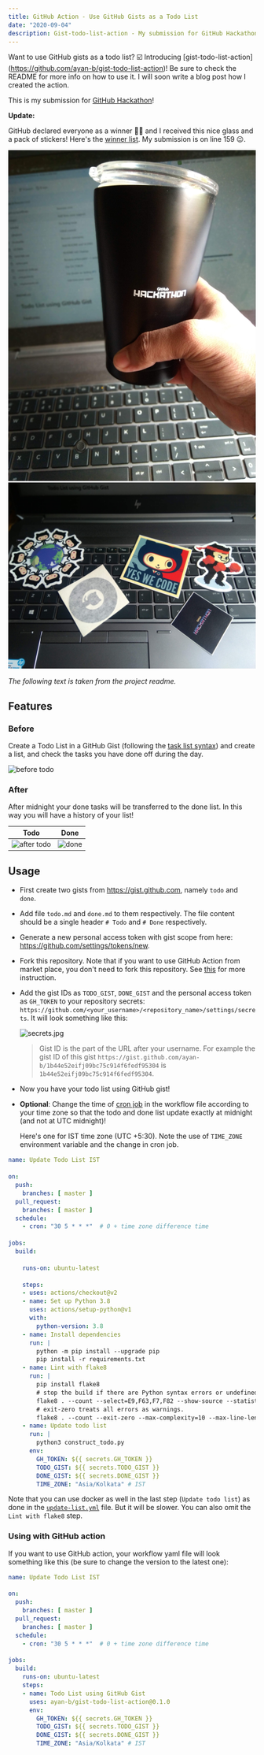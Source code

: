 ```yaml
---
title: GitHub Action - Use GitHub Gists as a Todo List
date: "2020-09-04"
description: Gist-todo-list-action - My submission for GitHub Hackathon!
---
```


Want to use GitHub gists as a todo list? ☑️ Introducing [gist-todo-list-action]
(https://github.com/ayan-b/gist-todo-list-action)! Be sure to check the README
for more info on how to use it. I will soon write a blog post how I created the
action.

This is my submission for [GitHub Hackathon](https://githubhackathon.com)!

**Update:**

GitHub declared everyone as a winner 🎉🥳 and I received this nice glass and a
pack of stickers! Here's the [winner list](https://docs.google.com/spreadsheets/d/1YL6mjJXGt3-75GejQCubsOvWwtYcGaqbJA7msnsh7Tg/edit#gid=0).
My submission is on line 159 😉.

![GitHub Hackathon Glass](./github-hackathon-glass.jpg)
![GitHub Hackathon Stickers Pack](./github-hackathon-stickers-pack.jpg)

_The following text is taken from the project readme._


## Features

### Before

Create a Todo List in a GitHub Gist (following the
[task list syntax](https://help.github.com/en/github/managing-your-work-on-github/about-task-lists#creating-task-lists))
and create a list, and check the tasks you have done off during the day.

![before todo](https://raw.githubusercontent.com/ayan-b/gist-todo-list-action/master/images/before-todo.png)

### After

After midnight your done tasks will be transferred to the done list. In this
way you will have a history of your list!

|               Todo                   |          Done            |
|--------------------------------------|--------------------------|
| ![after todo](https://raw.githubusercontent.com/ayan-b/gist-todo-list-action/master/images/after-todo.png) | ![done](https://raw.githubusercontent.com/ayan-b/gist-todo-list-action/master/images/done.png) |

## Usage

- First create two gists from <https://gist.github.com>, namely `todo` and `done`.
- Add file `todo.md` and `done.md` to them respectively. The file content should
  be a single header `# Todo` and `# Done` respectively.

- Generate a new personal access token with gist scope from
  here: <https://github.com/settings/tokens/new>.

- Fork this repository. Note that if you want to use GitHub Action from market place,
  you don't need to fork this repository. See [this](#using-with-github-action) for more instruction.

- Add the gist IDs as `TODO_GIST`, `DONE_GIST` and the personal access token as
 `GH_TOKEN` to your repository secrets: `https://github.com/<your_username>/<repository_name>/settings/secrets`.
  It will look something like this:

  ![secrets.jpg](https://raw.githubusercontent.com/ayan-b/gist-todo-list-action/master/images/secrets.png)

  > Gist ID is the part of the URL after your username. For example the gist ID
  of this gist `https://gist.github.com/ayan-b/1b44e52eifj09bc75c914f6fedf95304`
  is `1b44e52eifj09bc75c914f6fedf95304`.

- Now you have your todo list using GitHub gist!
- **Optional**: Change the time of [cron job](https://github.com/ayan-b/gist-todo-list-action/blob/master/.github/workflows/update-list.yml)
  in the workflow file according to your time zone so that the todo and done
  list update exactly at midnight (and not at UTC midnight)!

  Here's one for IST time zone (UTC +5:30). Note the use of `TIME_ZONE` environment
  variable and the change in cron job.

```yaml
name: Update Todo List IST

on:
  push:
    branches: [ master ]
  pull_request:
    branches: [ master ]
  schedule:
    - cron: "30 5 * * *"  # 0 + time zone difference time

jobs:
  build:

    runs-on: ubuntu-latest

    steps:
    - uses: actions/checkout@v2
    - name: Set up Python 3.8
      uses: actions/setup-python@v1
      with:
        python-version: 3.8
    - name: Install dependencies
      run: |
        python -m pip install --upgrade pip
        pip install -r requirements.txt
    - name: Lint with flake8
      run: |
        pip install flake8
        # stop the build if there are Python syntax errors or undefined names
        flake8 . --count --select=E9,F63,F7,F82 --show-source --statistics
        # exit-zero treats all errors as warnings.
        flake8 . --count --exit-zero --max-complexity=10 --max-line-length=79 --statistics
    - name: Update todo list
      run: |
        python3 construct_todo.py
      env:
        GH_TOKEN: ${{ secrets.GH_TOKEN }}
        TODO_GIST: ${{ secrets.TODO_GIST }}
        DONE_GIST: ${{ secrets.DONE_GIST }}
        TIME_ZONE: "Asia/Kolkata" # IST
```

Note that you can use docker as well in the last step (`Update todo list`) as done
in the [`update-list.yml`](https://github.com/ayan-b/gist-todo-list-action/blob/master/.github/workflows/update-list.yml) file. But it will
be slower. You can also omit the `Lint with flake8` step.

### Using with GitHub action

If you want to use GitHub action, your workflow yaml file will look something like
this (be sure to change the version to the latest one):

```yaml
name: Update Todo List IST

on:
  push:
    branches: [ master ]
  pull_request:
    branches: [ master ]
  schedule:
    - cron: "30 5 * * *"  # 0 + time zone difference time

jobs:
  build:
    runs-on: ubuntu-latest
    steps:
    - name: Todo List using GitHub Gist
      uses: ayan-b/gist-todo-list-action@0.1.0
      env:
        GH_TOKEN: ${{ secrets.GH_TOKEN }}
        TODO_GIST: ${{ secrets.TODO_GIST }}
        DONE_GIST: ${{ secrets.DONE_GIST }}
        TIME_ZONE: "Asia/Kolkata" # IST
```
